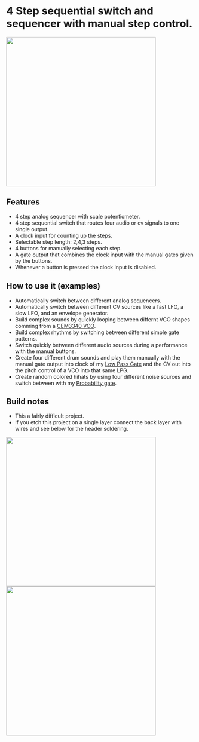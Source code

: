 # 4 Step sequential switch and sequencer with manual step control.
<img src="https://raw.githubusercontent.com/PierreIsCoding/sdiy/main/Sequential_Switch/images/20211001_120431.jpg" width="400" />

## Features
* 4 step analog sequencer with scale potentiometer.
* 4 step sequential switch that routes four audio or cv signals to one single output.
* A clock input for counting up the steps.
* Selectable step length: 2,4,3 steps.
* 4 buttons for manually selecting each step.
* A gate output that combines the clock input with the manual gates given by the buttons.
* Whenever a button is pressed the clock input is disabled.

## How to use it (examples)
* Automatically switch between different analog sequencers.
* Automatically switch between different CV sources like a fast LFO, a slow LFO, and an envelope generator.
* Build complex sounds by quickly looping between differnt VCO shapes comming from a [CEM3340 VCO](https://github.com/PierreIsCoding/sdiy/tree/main/CEM3340_VCO).
* Build complex rhythms by switching between different simple gate patterns.
* Switch quickly between different audio sources during a performance with the manual buttons.
* Create four different drum sounds and play them manually with the manual gate output into clock of my [Low Pass Gate](https://github.com/PierreIsCoding/sdiy/tree/main/LPG) and the CV out into the pitch control of a VCO into that same LPG.
* Create random colored hihats by using four different noise sources and switch between with my [Probability gate](https://github.com/PierreIsCoding/sdiy/tree/main/Probability_Gate).

## Build notes
* This a fairly difficult project.
* If you etch this project on a single layer connect the back layer with wires and see below for the header soldering.


<img src="https://raw.githubusercontent.com/PierreIsCoding/sdiy/main/Sequential_Switch/images/20210929_103156.jpg" width="400" />
<img src="https://raw.githubusercontent.com/PierreIsCoding/sdiy/main/Sequential_Switch/images/20210929_103204.jpg" width="400" />



